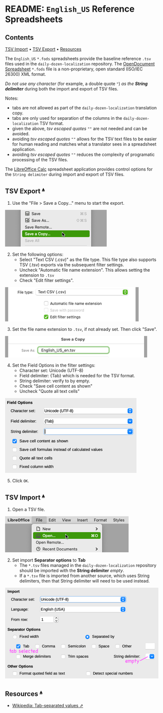 # README: `English_US` Reference Spreadsheets

## Contents <a id="contents"></a>
[TSV Import](#tsv-import-) •
[TSV Export](#tsv-export-) •
[Resources](#resources-)

The `English_US` `*.fods` spreadsheets provide the baseline reference `.tsv` files used in the `daily-dozen-localization` repository. The [OpenDocument Spreadsheet](https://en.wikipedia.org/wiki/OpenDocument#Specifications) `*.fods` file is a non-proprietary, open standard (ISO/IEC 26300) XML format.

_Do not use any character_ (for example, a double quote `"`) _as the **String delimiter**_ during both the import and export of TSV files.

Notes:

* tabs are not allowed as part of the `daily-dozen-localization` translation copy.
* tabs are only used for separation of the columns in the `daily-dozen-localization` TSV format.
* given the above, _tsv escaped quotes_ `""` are not needed and can be avoided.
* avoiding _tsv escaped quotes_ `""` allows for the TSV text files to be easier for human reading and matches what a translator sees in a spreadsheet application.
* avoiding _tsv escaped quotes_ `""` reduces the complexity of programatic processing of the TSV files.

The [LibreOffice Calc](https://www.libreoffice.org/discover/calc/) spreadsheet application provides control options for the `String delimiter` during import and export of TSV files.

## TSV Export <a id="tsv-export-"></a><sup>[▴](#contents)</sup>

1. Use the "File > Save a Copy…" menu to start the export.

![_File > Save a Copy…_](README_files/Export_01_SaveACopy.png)

2. Set the following options: 
    * Select "Text CSV (.csv)" as the file type. This file type also supports TSV (.tsv) exports via the subsequent filter settings.
    * Uncheck "Automatic file name extension". This allows setting the extension to `.tsv`
    * Check "Edit filter settings". 

![_Export: File type options_](README_files/Export_02_FileType.png)

3. Set the file name extension to `.tsv`, if not already set. Then click "Save".

![_Export: Filename with tsv extension_](README_files/Export_03_FileName.png)

4. Set the Field Options in the filter settings:
    * Character set: Unicode (UTF-8)
    * Field delimiter: {Tab} which is needed for the TSV format.
    * String delimiter: verify to by empty.
    * Check "Save cell content as shown"
    * Uncheck "Quote all text cells"

![_Export Filter Settings: "Field Options"_](README_files/Export_04_Option.png)

5. Click `OK`.

## TSV Import <a id="tsv-import-"></a><sup>[▴](#contents)</sup>

1. Open a TSV file. 

![File > Open...](README_files/Import_01_Open.png)

2. Set import **Separator options** to **Tab** 
    * The `*.tsv` files managed in the `daily-dozen-localization` repository should be imported with the **String delimiter** _empty_.
    * If a `*.tsv` file is imported from another source, which uses String delimiters, then that String delimiter will need to be used instead.

![Import Options](README_files/Import_02_Options.png)

## Resources <a id="resources-"></a><sup>[▴](#contents)</sup>

* [Wikipedia: Tab-separated values ⇗](https://en.wikipedia.org/wiki/Tab-separated_values)
